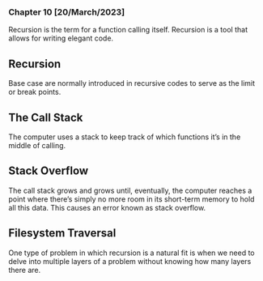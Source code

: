 ### Chapter 10 [20/March/2023]
Recursion is the term for a function calling itself.
Recursion is a tool that allows for writing elegant code.

## Recursion
Base case are normally introduced in recursive codes to serve as the limit or break points.

## The Call Stack
The computer uses a stack to keep track of which functions it’s in the middle of calling.

## Stack Overflow
The call stack grows and grows until, eventually, the computer reaches a point where there’s simply no more room in its short-term memory to hold all this data. This causes an error known as stack overflow.

## Filesystem Traversal
One type of problem in which recursion is a natural fit is when we need to delve into multiple layers of a problem without knowing how many layers there are.